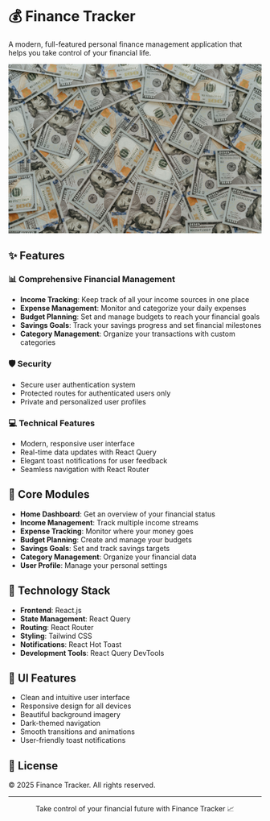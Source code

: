 # 💰 Finance Tracker

A modern, full-featured personal finance management application that helps you take control of your financial life.

![Finance Tracker](./public/wallpaper.jpg)

## ✨ Features

### 📊 Comprehensive Financial Management

- **Income Tracking**: Keep track of all your income sources in one place
- **Expense Management**: Monitor and categorize your daily expenses
- **Budget Planning**: Set and manage budgets to reach your financial goals
- **Savings Goals**: Track your savings progress and set financial milestones
- **Category Management**: Organize your transactions with custom categories

### 🛡️ Security

- Secure user authentication system
- Protected routes for authenticated users only
- Private and personalized user profiles

### 💻 Technical Features

- Modern, responsive user interface
- Real-time data updates with React Query
- Elegant toast notifications for user feedback
- Seamless navigation with React Router

## 🎯 Core Modules

- **Home Dashboard**: Get an overview of your financial status
- **Income Management**: Track multiple income streams
- **Expense Tracking**: Monitor where your money goes
- **Budget Planning**: Create and manage your budgets
- **Savings Goals**: Set and track savings targets
- **Category Management**: Organize your financial data
- **User Profile**: Manage your personal settings

## 🚀 Technology Stack

- **Frontend**: React.js
- **State Management**: React Query
- **Routing**: React Router
- **Styling**: Tailwind CSS
- **Notifications**: React Hot Toast
- **Development Tools**: React Query DevTools

## 🎨 UI Features

- Clean and intuitive user interface
- Responsive design for all devices
- Beautiful background imagery
- Dark-themed navigation
- Smooth transitions and animations
- User-friendly toast notifications

## 📝 License

© 2025 Finance Tracker. All rights reserved.

---

<p align="center">Take control of your financial future with Finance Tracker 📈</p>

